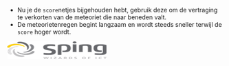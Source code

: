 * Nu je de `score`netjes bijgehouden hebt, gebruik deze om de vertraging te verkorten van de meteoriet die naar beneden valt.
* De meteorietenregen begint langzaam en wordt steeds sneller terwijl de `score` hoger wordt.

![](/assets/sping.png)

